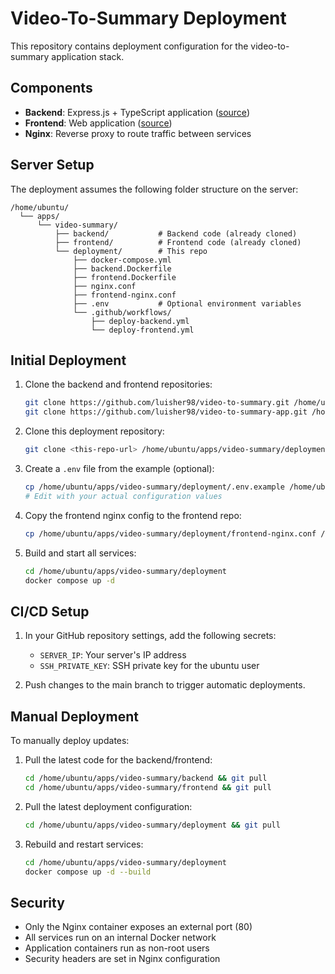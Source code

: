 # Video-To-Summary Deployment

This repository contains deployment configuration for the video-to-summary application stack.

## Components

- **Backend**: Express.js + TypeScript application ([source](https://github.com/luisher98/video-to-summary))
- **Frontend**: Web application ([source](https://github.com/luisher98/video-to-summary-app))
- **Nginx**: Reverse proxy to route traffic between services

## Server Setup

The deployment assumes the following folder structure on the server:

```
/home/ubuntu/
  └── apps/
      └── video-summary/
          ├── backend/           # Backend code (already cloned)
          ├── frontend/          # Frontend code (already cloned)
          └── deployment/        # This repo
              ├── docker-compose.yml
              ├── backend.Dockerfile
              ├── frontend.Dockerfile
              ├── nginx.conf
              ├── frontend-nginx.conf
              ├── .env           # Optional environment variables
              └── .github/workflows/
                  ├── deploy-backend.yml
                  └── deploy-frontend.yml
```

## Initial Deployment

1. Clone the backend and frontend repositories:
   ```bash
   git clone https://github.com/luisher98/video-to-summary.git /home/ubuntu/apps/video-summary/backend
   git clone https://github.com/luisher98/video-to-summary-app.git /home/ubuntu/apps/video-summary/frontend
   ```

2. Clone this deployment repository:
   ```bash
   git clone <this-repo-url> /home/ubuntu/apps/video-summary/deployment
   ```

3. Create a `.env` file from the example (optional):
   ```bash
   cp /home/ubuntu/apps/video-summary/deployment/.env.example /home/ubuntu/apps/video-summary/deployment/.env
   # Edit with your actual configuration values
   ```

4. Copy the frontend nginx config to the frontend repo:
   ```bash
   cp /home/ubuntu/apps/video-summary/deployment/frontend-nginx.conf /home/ubuntu/apps/video-summary/frontend/nginx.conf
   ```

5. Build and start all services:
   ```bash
   cd /home/ubuntu/apps/video-summary/deployment
   docker compose up -d
   ```

## CI/CD Setup

1. In your GitHub repository settings, add the following secrets:
   - `SERVER_IP`: Your server's IP address
   - `SSH_PRIVATE_KEY`: SSH private key for the ubuntu user

2. Push changes to the main branch to trigger automatic deployments.

## Manual Deployment

To manually deploy updates:

1. Pull the latest code for the backend/frontend:
   ```bash
   cd /home/ubuntu/apps/video-summary/backend && git pull
   cd /home/ubuntu/apps/video-summary/frontend && git pull
   ```

2. Pull the latest deployment configuration:
   ```bash
   cd /home/ubuntu/apps/video-summary/deployment && git pull
   ```

3. Rebuild and restart services:
   ```bash
   cd /home/ubuntu/apps/video-summary/deployment
   docker compose up -d --build
   ```

## Security

- Only the Nginx container exposes an external port (80)
- All services run on an internal Docker network
- Application containers run as non-root users
- Security headers are set in Nginx configuration
